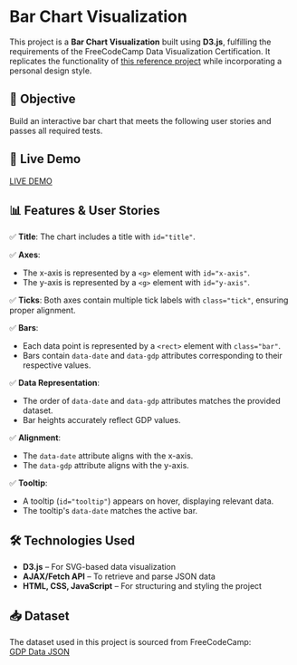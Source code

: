 # Bar Chart Visualization  

This project is a **Bar Chart Visualization** built using **D3.js**, fulfilling the requirements of the FreeCodeCamp Data Visualization Certification. It replicates the functionality of [this reference project](https://bar-chart.freecodecamp.rocks) while incorporating a personal design style.  

## 🎯 Objective  

Build an interactive bar chart that meets the following user stories and passes all required tests.  

## 🚀 Live Demo  

[LIVE DEMO](https://d3-usa-gdp-chart.netlify.app/)

## 📊 Features & User Stories  

✅ **Title**: The chart includes a title with `id="title"`.  

✅ **Axes**:  
- The x-axis is represented by a `<g>` element with `id="x-axis"`.  
- The y-axis is represented by a `<g>` element with `id="y-axis"`.  

✅ **Ticks**: Both axes contain multiple tick labels with `class="tick"`, ensuring proper alignment.  

✅ **Bars**:  
- Each data point is represented by a `<rect>` element with `class="bar"`.  
- Bars contain `data-date` and `data-gdp` attributes corresponding to their respective values.  

✅ **Data Representation**:  
- The order of `data-date` and `data-gdp` attributes matches the provided dataset.  
- Bar heights accurately reflect GDP values.  

✅ **Alignment**:  
- The `data-date` attribute aligns with the x-axis.  
- The `data-gdp` attribute aligns with the y-axis.  

✅ **Tooltip**:  
- A tooltip (`id="tooltip"`) appears on hover, displaying relevant data.  
- The tooltip's `data-date` matches the active bar.  

## 🛠️ Technologies Used  

- **D3.js** – For SVG-based data visualization  
- **AJAX/Fetch API** – To retrieve and parse JSON data  
- **HTML, CSS, JavaScript** – For structuring and styling the project  

## 📥 Dataset  

The dataset used in this project is sourced from FreeCodeCamp:  
[GDP Data JSON](https://raw.githubusercontent.com/freeCodeCamp/ProjectReferenceData/master/GDP-data.json)  